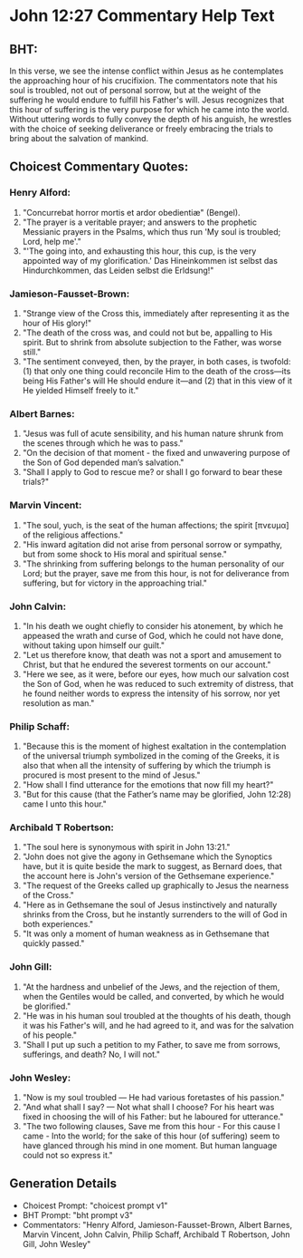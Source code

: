 # John 12:27 Commentary Help Text

## BHT:
In this verse, we see the intense conflict within Jesus as he contemplates the approaching hour of his crucifixion. The commentators note that his soul is troubled, not out of personal sorrow, but at the weight of the suffering he would endure to fulfill his Father's will. Jesus recognizes that this hour of suffering is the very purpose for which he came into the world. Without uttering words to fully convey the depth of his anguish, he wrestles with the choice of seeking deliverance or freely embracing the trials to bring about the salvation of mankind.

## Choicest Commentary Quotes:
### Henry Alford:
1. "Concurrebat horror mortis et ardor obedientiæ" (Bengel). 
2. "The prayer is a veritable prayer; and answers to the prophetic Messianic prayers in the Psalms, which thus run 'My soul is troubled; Lord, help me'." 
3. "'The going into, and exhausting this hour, this cup, is the very appointed way of my glorification.' Das Hineinkommen ist selbst das Hindurchkommen, das Leiden selbst die Erldsung!"

### Jamieson-Fausset-Brown:
1. "Strange view of the Cross this, immediately after representing it as the hour of His glory!"
2. "The death of the cross was, and could not but be, appalling to His spirit. But to shrink from absolute subjection to the Father, was worse still."
3. "The sentiment conveyed, then, by the prayer, in both cases, is twofold: (1) that only one thing could reconcile Him to the death of the cross—its being His Father's will He should endure it—and (2) that in this view of it He yielded Himself freely to it."

### Albert Barnes:
1. "Jesus was full of acute sensibility, and his human nature shrunk from the scenes through which he was to pass."
2. "On the decision of that moment - the fixed and unwavering purpose of the Son of God depended man’s salvation."
3. "Shall I apply to God to rescue me? or shall I go forward to bear these trials?"

### Marvin Vincent:
1. "The soul, yuch, is the seat of the human affections; the spirit [πνευμα] of the religious affections."
2. "His inward agitation did not arise from personal sorrow or sympathy, but from some shock to His moral and spiritual sense."
3. "The shrinking from suffering belongs to the human personality of our Lord; but the prayer, save me from this hour, is not for deliverance from suffering, but for victory in the approaching trial."

### John Calvin:
1. "In his death we ought chiefly to consider his atonement, by which he appeased the wrath and curse of God, which he could not have done, without taking upon himself our guilt."
2. "Let us therefore know, that death was not a sport and amusement to Christ, but that he endured the severest torments on our account."
3. "Here we see, as it were, before our eyes, how much our salvation cost the Son of God, when he was reduced to such extremity of distress, that he found neither words to express the intensity of his sorrow, nor yet resolution as man."

### Philip Schaff:
1. "Because this is the moment of highest exaltation in the contemplation of the universal triumph symbolized in the coming of the Greeks, it is also that when all the intensity of suffering by which the triumph is procured is most present to the mind of Jesus."
2. "How shall I find utterance for the emotions that now fill my heart?"
3. "But for this cause (that the Father’s name may be glorified, John 12:28) came I unto this hour."

### Archibald T Robertson:
1. "The soul here is synonymous with spirit in John 13:21."
2. "John does not give the agony in Gethsemane which the Synoptics have, but it is quite beside the mark to suggest, as Bernard does, that the account here is John's version of the Gethsemane experience."
3. "The request of the Greeks called up graphically to Jesus the nearness of the Cross."
4. "Here as in Gethsemane the soul of Jesus instinctively and naturally shrinks from the Cross, but he instantly surrenders to the will of God in both experiences."
5. "It was only a moment of human weakness as in Gethsemane that quickly passed."

### John Gill:
1. "At the hardness and unbelief of the Jews, and the rejection of them, when the Gentiles would be called, and converted, by which he would be glorified."
2. "He was in his human soul troubled at the thoughts of his death, though it was his Father's will, and he had agreed to it, and was for the salvation of his people."
3. "Shall I put up such a petition to my Father, to save me from sorrows, sufferings, and death? No, I will not."

### John Wesley:
1. "Now is my soul troubled — He had various foretastes of his passion."
2. "And what shall I say? — Not what shall I choose? For his heart was fixed in choosing the will of his Father: but he laboured for utterance."
3. "The two following clauses, Save me from this hour - For this cause I came - Into the world; for the sake of this hour (of suffering) seem to have glanced through his mind in one moment. But human language could not so express it."


## Generation Details
- Choicest Prompt: "choicest prompt v1"
- BHT Prompt: "bht prompt v3"
- Commentators: "Henry Alford, Jamieson-Fausset-Brown, Albert Barnes, Marvin Vincent, John Calvin, Philip Schaff, Archibald T Robertson, John Gill, John Wesley"
